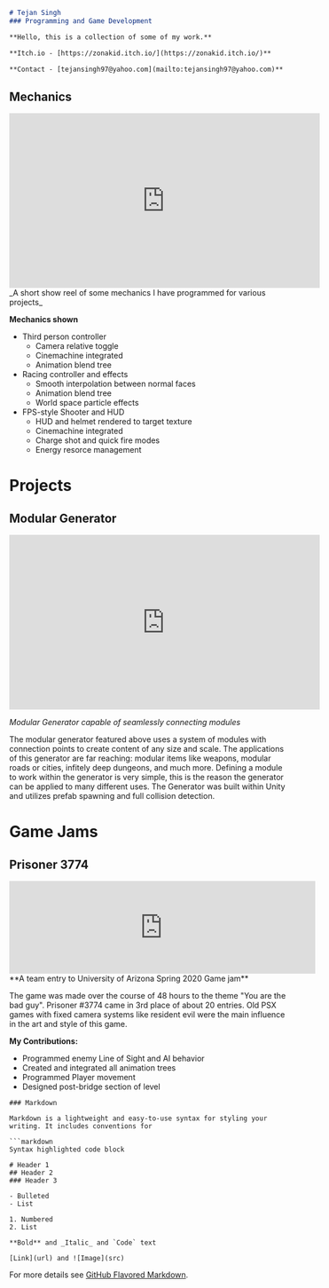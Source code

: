 ```markdown
# Tejan Singh
### Programming and Game Development

**Hello, this is a collection of some of my work.**

**Itch.io - [https://zonakid.itch.io/](https://zonakid.itch.io/)**

**Contact - [tejansingh97@yahoo.com](mailto:tejansingh97@yahoo.com)**
```
## Mechanics
<iframe width="560" height="315" src="https://www.youtube.com/embed/n0toS-7yYKs" frameborder="0" allow="accelerometer; autoplay; encrypted-media; gyroscope; picture-in-picture" allowfullscreen></iframe>
_A short show reel of some mechanics I have programmed for various projects_

**Mechanics shown**
- Third person controller
    - Camera relative toggle
    - Cinemachine integrated
    - Animation blend tree
- Racing controller and effects
    - Smooth interpolation between normal faces
    - Animation blend tree 
    - World space particle effects
- FPS-style Shooter and HUD
    - HUD and helmet rendered to target texture
    - Cinemachine integrated
    - Charge shot and quick fire modes
    - Energy resorce management

# Projects

## Modular Generator
<iframe width="560" height="315" src="https://www.youtube.com/embed/LyJ_oABFX9k" frameborder="0" allow="accelerometer; autoplay; encrypted-media; gyroscope; picture-in-picture" allowfullscreen></iframe>

_Modular Generator capable of seamlessly connecting modules_

The modular generator featured above uses a system of modules with connection points to create content of any size and scale.
The applications of this generator are far reaching: modular items like weapons, modular roads or cities, infitely deep dungeons,
and much more. Defining a module to work within the generator is very simple, this is the reason the generator can be applied to many 
different uses. The Generator was built within Unity and utilizes prefab spawning and full collision detection.


# Game Jams

## Prisoner 3774 
<iframe frameborder="0" src="https://itch.io/embed/616104?dark=true" width="552" height="167"><a href="https://lukewasthefish.itch.io/prisoner-3774">Prisoner #3774 by lukewasthefish, ZonaKid, alexcarney</a></iframe>
**A team entry to University of Arizona Spring 2020 Game jam**

The game was made over the course of 48 hours to the theme "You are the bad guy". Prisoner #3774 came in 3rd place of about 20 entries.
Old PSX games with fixed camera systems like resident evil were the main influence in the art and style of this game.

**My Contributions:**
- Programmed enemy Line of Sight and AI behavior
- Created and integrated all animation trees
- Programmed Player movement
- Designed post-bridge section of level

```
### Markdown

Markdown is a lightweight and easy-to-use syntax for styling your writing. It includes conventions for

```markdown
Syntax highlighted code block

# Header 1
## Header 2
### Header 3

- Bulleted
- List

1. Numbered
2. List

**Bold** and _Italic_ and `Code` text

[Link](url) and ![Image](src)
```

For more details see [GitHub Flavored Markdown](https://guides.github.com/features/mastering-markdown/).
```
